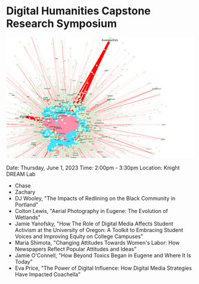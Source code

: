 # Digital Humanities Capstone Research Symposium

![](https://github.com/eng470-s23/course-info/blob/main/images/meeks_dh-network-graph.jpeg)

Date: Thursday, June 1, 2023
Time: 2:00pm - 3:30pm
Location: Knight DREAM Lab

- Chase
- Zachary
- DJ Wooley, "The Impacts of Redlining on the Black Community in Portland"
- Colton Lewis, "Aerial Photography in Eugene: The Evolution of Wetlands" 
- Jamie Yanofsky, "How The Role of Digital Media Affects Student Activism at the University of Oregon: A Toolkit to Embracing Student Voices and Improving Equity on College Campuses"
- Maria Shimota, "Changing Attitudes Towards Women's Labor: How Newspapers Reflect Popular Attitudes and Ideas" 
- Jamie O'Connell, "How Beyond Toxics Began in Eugene and Where It Is Today" 
- Eva Price, "The Power of Digital Influence: How Digital Media Strategies Have Impacted Coachella" 
